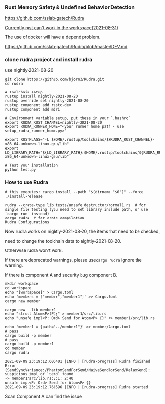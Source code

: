 ### Rust Memory Safety & Undefined Behavior Detection

https://github.com/sslab-gatech/Rudra

[Currently rust can't work in the workspace(2021-08-31)](https://github.com/sslab-gatech/Rudra/issues/11)

The use of docker will have a depend problem.

https://github.com/sslab-gatech/Rudra/blob/master/DEV.md

### clone rudra project and install rudra

use nightly-2021-08-20

```
git clone https://github.com/bjorn3/Rudra.git
cd rudra

# Toolchain setup
rustup install nightly-2021-08-20
rustup override set nightly-2021-08-20
rustup component add rustc-dev
rustup component add miri

# Environment variable setup, put these in your `.bashrc`
export RUDRA_RUST_CHANNEL=nightly-2021-08-20
export RUDRA_RUNNER_HOME="<your runner home path - use setup_rudra_runner_home.py>"

export RUSTFLAGS="-L $HOME/.rustup/toolchains/${RUDRA_RUST_CHANNEL}-x86_64-unknown-linux-gnu/lib"
export LD_LIBRARY_PATH="${LD_LIBRARY_PATH}:$HOME/.rustup/toolchains/${RUDRA_RUST_CHANNEL}-x86_64-unknown-linux-gnu/lib"

# Test your installation
python test.py
```
### How to use Rudra
```
# this executes: cargo install --path "$(dirname "$0")" --force
./install-release

rudra --crate-type lib tests/unsafe_destructor/normal1.rs  # for single file testing (you need to set library include path, or use `cargo run` instead)
cargo rudra  # for crate compilation
Rudra Configurations
```

Now rudra works on nightly-2021-08-20, the items that need to be checked,

need to change the toolchain data to nightly-2021-08-20.

Otherwise rudra won't work.

If there are deprecated warnings, please use`cargo rudra` ignore the warning.

If there is component A and security bug component B.
```
mkdir workspace
cd workspace
echo "[workspace]" > Cargo.toml
echo 'members = ["member","member1"]' >> Cargo.toml
cargo new member

cargo new --lib member1
echo "struct Atom<P>(P);" > member1/src/lib.rs
echo "unsafe impl<P: Ord> Send for Atom<P> {}" >> member1/src/lib.rs

echo 'member1 = {path="../member1"}' >> member/Cargo.toml
# pass
cargo build -p member
# pass
cargo build -p member1
cd member
cargo rudra

2021-09-09 23:19:12.603401 |INFO | [rudra-progress] Rudra finished
Error (SendSyncVariance:/PhantomSendForSend/NaiveSendForSend/RelaxSend): Suspicious impl of `Send` found
-> member1/src/lib.rs:2:1: 2:40
unsafe impl<P: Ord> Send for Atom<P> {}
2021-09-09 23:19:12.760596 |INFO | [rudra-progress] Rudra started
```
Scan Component A can find the issue.
